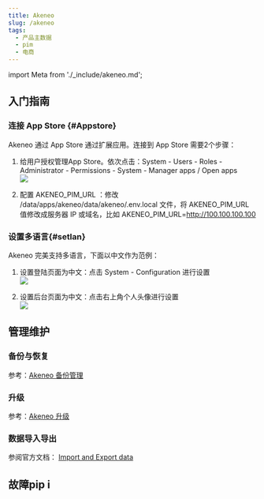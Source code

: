```yaml
---
title: Akeneo
slug: /akeneo
tags:
  - 产品主数据
  - pim
  - 电商
---
```


import Meta from './_include/akeneo.md';

<Meta name="meta" />

## 入门指南

### 连接 App Store {#Appstore}  

Akeneo 通过 App Store 通过扩展应用。连接到 App Store 需要2个步骤：  

1. 给用户授权管理App Store。依次点击：System - Users - Roles - Administrator - Permissions - System - Manager apps / Open apps  
   ![](https://libs.websoft9.com/Websoft9/DocsPicture/zh/akeneo/akeneo-appmanager-websoft9.png)

2. 配置 AKENEO_PIM_URL ：修改 /data/apps/akeneo/data/akeneo/.env.local 文件，将 AKENEO_PIM_URL 值修改成服务器 IP 或域名，比如 AKENEO_PIM_URL=http://100.100.100.100 

### 设置多语言{#setlan}

Akeneo 完美支持多语言，下面以中文作为范例：  

1. 设置登陆页面为中文：点击 System - Configuration 进行设置  
   ![](https://libs.websoft9.com/Websoft9/DocsPicture/zh/akeneo/akeneo-setlanguage01-websoft9.png)
   
2. 设置后台页面为中文：点击右上角个人头像进行设置  
   ![](https://libs.websoft9.com/Websoft9/DocsPicture/zh/akeneo/akeneo-setlanguage02-websoft9.png)

## 管理维护

### 备份与恢复

参考：[Akeneo 备份管理](https://docs.akeneo.com/6.0/technical_architecture/technical_information/operation_processes.html#backup-management)

### 升级

参考：[Akeneo 升级](https://docs.akeneo.com/6.0/migrate_pim/upgrade_major_version.html#upgrade-from-5-0-to-6-0)

### 数据导入导出

参阅官方文档： [Import and Export data](https://docs.akeneo.com/6.0/import_and_export_data/index.html)

## 故障pip i